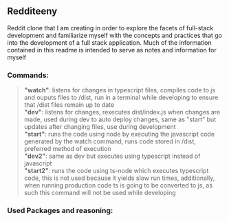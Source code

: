## Redditeeny

Reddit clone that I am creating in order to explore the facets of full-stack development and familiarize myself with the concepts and practices that go into the development of a full stack application. Much of the information contained in this readme is intended to serve as notes and information for myself

### Commands:
>**"watch"**: listens for changes in typescript files, compiles code to js and ouputs files to /dist, run in a terminal while developing to ensure that /dist files remain up to date\
>**"dev"**: listens for changes, rexecutes dist/index.js when changes are made, used during dev to auto deploy changes, same as "start" but updates after changing files, use during development\
>**"start"**: runs the code using node by executing the javascript code generated by the watch command, runs code stored in /dist, preferred method of execution\
>**"dev2"**: same as dev but executes using typescript instead of javascript\
>**"start2"**: runs the code using ts-node which executes typescript code, this is not used because it yields slow run times, additionally, when running production code ts is going to be converted to js, as such this command will not be used while developing

### Used Packages and reasoning: